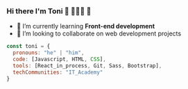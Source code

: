 ### Hi there I'm Toni 👋 👨🏻‍💻 🚀

- 🌱 I’m currently learning <b>Front-end development</b>
- 👯 I’m looking to collaborate on web development projects

```javascript
const toni = {
  pronouns: "he" | "him",
  code: [Javascript, HTML, CSS],
  tools: [React_in_process, Git, Sass, Bootstrap],
  techCommunities: "IT_Academy"
}
```

<!--
**tonimjdev/tonimjdev** is a ✨ _special_ ✨ repository because its `README.md` (this file) appears on your GitHub profile.

Here are some ideas to get you started:

- 🔭 I’m currently working on ...
- 🌱 I’m currently learning ...
- 👯 I’m looking to collaborate on ...
- 🤔 I’m looking for help with ...
- 💬 Ask me about ...
- 📫 How to reach me: ...
- 😄 Pronouns: ...
- ⚡ Fun fact: ...
-->
